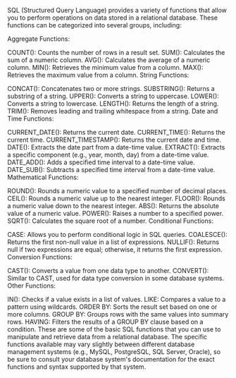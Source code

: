 SQL (Structured Query Language) provides a variety of functions that allow you to perform operations on data stored in a relational database. These functions can be categorized into several groups, including:

Aggregate Functions:

COUNT(): Counts the number of rows in a result set.
SUM(): Calculates the sum of a numeric column.
AVG(): Calculates the average of a numeric column.
MIN(): Retrieves the minimum value from a column.
MAX(): Retrieves the maximum value from a column.
String Functions:

CONCAT(): Concatenates two or more strings.
SUBSTRING(): Returns a substring of a string.
UPPER(): Converts a string to uppercase.
LOWER(): Converts a string to lowercase.
LENGTH(): Returns the length of a string.
TRIM(): Removes leading and trailing whitespace from a string.
Date and Time Functions:

CURRENT_DATE(): Returns the current date.
CURRENT_TIME(): Returns the current time.
CURRENT_TIMESTAMP(): Returns the current date and time.
DATE(): Extracts the date part from a date-time value.
EXTRACT(): Extracts a specific component (e.g., year, month, day) from a date-time value.
DATE_ADD(): Adds a specified time interval to a date-time value.
DATE_SUB(): Subtracts a specified time interval from a date-time value.
Mathematical Functions:

ROUND(): Rounds a numeric value to a specified number of decimal places.
CEIL(): Rounds a numeric value up to the nearest integer.
FLOOR(): Rounds a numeric value down to the nearest integer.
ABS(): Returns the absolute value of a numeric value.
POWER(): Raises a number to a specified power.
SQRT(): Calculates the square root of a number.
Conditional Functions:

CASE: Allows you to perform conditional logic in SQL queries.
COALESCE(): Returns the first non-null value in a list of expressions.
NULLIF(): Returns null if two expressions are equal; otherwise, it returns the first expression.
Conversion Functions:

CAST(): Converts a value from one data type to another.
CONVERT(): Similar to CAST, used for data type conversion in some database systems.
Other Functions:

IN(): Checks if a value exists in a list of values.
LIKE: Compares a value to a pattern using wildcards.
ORDER BY: Sorts the result set based on one or more columns.
GROUP BY: Groups rows with the same values into summary rows.
HAVING: Filters the results of a GROUP BY clause based on a condition.
These are some of the basic SQL functions that you can use to manipulate and retrieve data from a relational database. The specific functions available may vary slightly between different database management systems (e.g., MySQL, PostgreSQL, SQL Server, Oracle), so be sure to consult your database system's documentation for the exact functions and syntax supported by that system.
